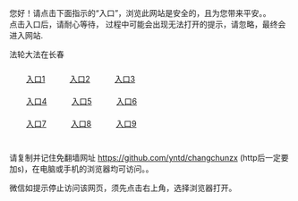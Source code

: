 您好！请点击下面指示的“入口”，浏览此网站是安全的，且为您带来平安。。 <br/>
点击入口后，请耐心等待， 过程中可能会出现无法打开的提示，请忽略，最终会进入网站. </br>

法轮大法在长春<br/>
<div style="padding:10px"><a style="margin:20px" target="_blank" href="https://dodl0g2kmn9sn.cloudfront.net/2Qpsp?qkguimxu" id="ccLink1" rel="nofollow">入口1</a> <a target="_blank" style="margin:20px" href="https://d2l0hil9r2cqoy.cloudfront.net/2Qpsp?kjxxdtcd" id="ccLink2" rel="nofollow">入口2</a> <a style="margin:20px" target="_blank" href="https://d8a6ju7sbtxew.cloudfront.net/2Qpsp?apllys" id="ccLink3" rel="nofollow">入口3</a></div>

<div style="padding:10px" ><a style="margin:20px" target="_blank" href="https://dodl0g2kmn9sn.cloudfront.net/2Qpsp?qkguimxu" id="ccLink4" rel="nofollow">入口4</a> <a style="margin:20px" href="https://d2l0hil9r2cqoy.cloudfront.net/2Qpsp?kjxxdtcd" target="_blank" id="ccLink5" rel="nofollow">入口5</a> <a style="margin:20px" href="https://d8a6ju7sbtxew.cloudfront.net/2Qpsp?apllys" target="_blank" id="ccLink6" rel="nofollow">入口6</a></div>

<div style="padding:10px"><a style="margin:20px" target="_blank" href="https://dodl0g2kmn9sn.cloudfront.net/2Qpsp?qkguimxu" id="ccLink7" rel="nofollow">入口7</a> <a style="margin:20px" href="https://d2l0hil9r2cqoy.cloudfront.net/2Qpsp?kjxxdtcd" target="_blank" id="ccLink8" rel="nofollow">入口8</a> <a style="margin:20px" target="_blank" href="https://d8a6ju7sbtxew.cloudfront.net/2Qpsp?apllys" id="ccLink9" rel="nofollow">入口9</a></div>

<br/>



请复制并记住免翻墙网址 https://github.com/yntd/changchunzx (http后一定要加s)，在电脑或手机的浏览器均可访问。。<br/>

微信如提示停止访问该网页，须先点击右上角，选择浏览器打开。
